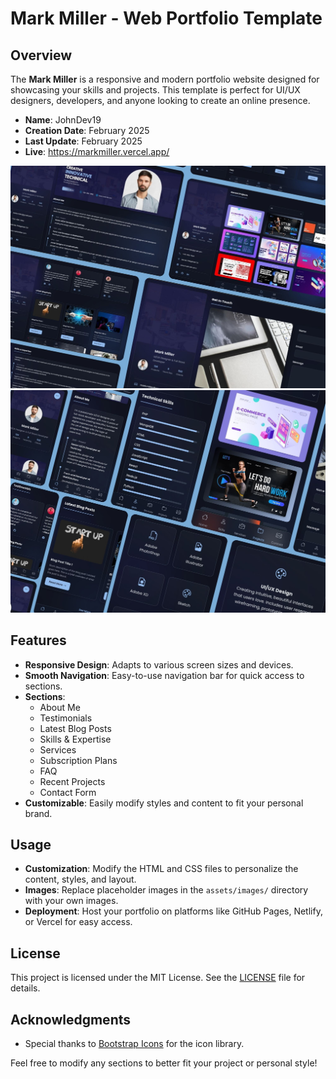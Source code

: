 
# Mark Miller - Web Portfolio Template

## Overview

The **Mark Miller** is a responsive and modern portfolio website designed for showcasing your skills and projects. This template is perfect for UI/UX designers, developers, and anyone looking to create an online presence.

- **Name**: JohnDev19
- **Creation Date**: February 2025
- **Last Update**: February 2025
- **Live**: https://markmiller.vercel.app/

![Miller](m1.jpg)
![Miller](m2.jpg)

## Features

- **Responsive Design**: Adapts to various screen sizes and devices.
- **Smooth Navigation**: Easy-to-use navigation bar for quick access to sections.
- **Sections**:
  - About Me
  - Testimonials
  - Latest Blog Posts
  - Skills & Expertise
  - Services
  - Subscription Plans
  - FAQ
  - Recent Projects
  - Contact Form
- **Customizable**: Easily modify styles and content to fit your personal brand.

## Usage

- **Customization**: Modify the HTML and CSS files to personalize the content, styles, and layout.
- **Images**: Replace placeholder images in the `assets/images/` directory with your own images.
- **Deployment**: Host your portfolio on platforms like GitHub Pages, Netlify, or Vercel for easy access.

## License

This project is licensed under the MIT License. See the [LICENSE](LICENSE) file for details.

## Acknowledgments

- Special thanks to [Bootstrap Icons](https://icons.getbootstrap.com/) for the icon library.

Feel free to modify any sections to better fit your project or personal style!
